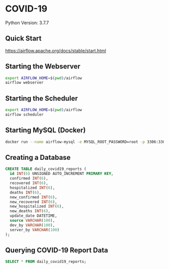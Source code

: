 # COVID-19

Python Version: 3.7.7

## Quick Start

https://airflow.apache.org/docs/stable/start.html

## Starting the Webserver

```sh
export AIRFLOW_HOME=$(pwd)/airflow
airflow webserver
```

## Starting the Scheduler

```sh
export AIRFLOW_HOME=$(pwd)/airflow
airflow scheduler
```

## Starting MySQL (Docker)

```sh
docker run --name airflow-mysql -e MYSQL_ROOT_PASSWORD=root -p 3306:3306 mysql:8.0.20
```

## Creating a Database

```sql
CREATE TABLE daily_covid19_reports (
  id INT(6) UNSIGNED AUTO_INCREMENT PRIMARY KEY,
  confirmed INT(6),
  recovered INT(6),
  hospitalized INT(6),
  deaths INT(6),
  new_confirmed INT(6),
  new_recovered INT(6),
  new_hospitalized INT(6),
  new_deaths INT(6),
  update_date DATETIME,
  source VARCHAR(100),
  dev_by VARCHAR(100),
  server_by VARCHAR(100)
);
```

## Querying COVID-19 Report Data

```sql
SELECT * FROM daily_covid19_reports;
```
